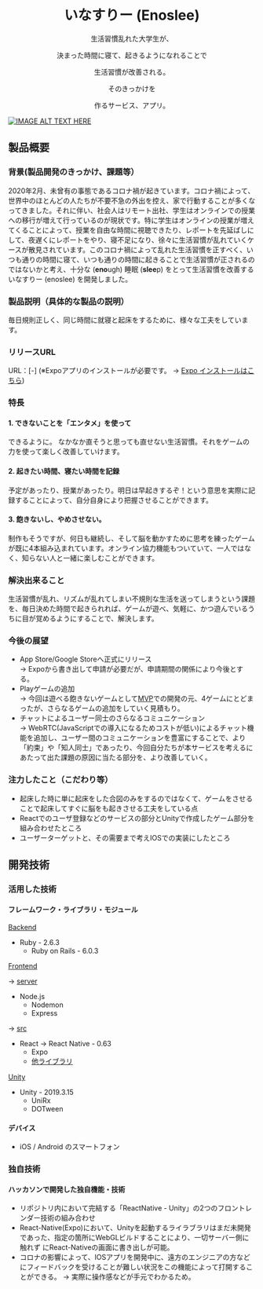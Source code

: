 # <div style="text-align: center;">いなすりー (Enoslee)</div>
<div style="text-align: center;">
生活習慣乱れた大学生が、<br>

決まった時間に寝て、起きるようになれることで<br>

生活習慣が改善される。<br>

そのきっかけを<br>

作るサービス、アプリ。<br>
</div>

[![IMAGE ALT TEXT HERE](https://jphacks.com/wp-content/uploads/2020/09/JPHACKS2020_ogp.jpg)](https://www.youtube.com/watch?v=G5rULR53uMk)

## 製品概要
### 背景(製品開発のきっかけ、課題等）
2020年2月、未曾有の事態であるコロナ禍が起きています。コロナ禍によって、世界中のほとんどの人たちが不要不急の外出を控え、家で行動することが多くなってきました。それに伴い、社会人はリモート出社、学生はオンラインでの授業への移行が増えて行っているのが現状です。特に学生はオンラインの授業が増えてくることによって、授業を自由な時間に視聴できたり、レポートを先延ばしにして、夜遅くにレポートをやり、寝不足になり、徐々に生活習慣が乱れていくケースが散見されています。このコロナ禍によって乱れた生活習慣を正すべく、いつも通りの時間に寝て、いつも通りの時間に起きることで生活習慣が正されるのではないかと考え、十分な (**eno**ugh) 睡眠 (**slee**p) をとって生活習慣を改善するいなすりー (enoslee) を開発しました。
### 製品説明（具体的な製品の説明）
毎日規則正しく、同じ時間に就寝と起床をするために、様々な工夫をしています。

### リリースURL
URL：[-]
(※Expoアプリのインストールが必要です。
-> [Expo インストールはこちら](https://expo.io/tools))

### 特長
#### 1. できないことを「エンタメ」を使って
できるように。
  なかなか直そうと思っても直せない生活習慣。それをゲームの力を使って楽しく改善していけます。

#### 2. 起きたい時間、寝たい時間を記録
  予定があったり、授業があったり。明日は早起きするぞ！という意思を実際に記録することによって、自分自身により把握させることができます。

#### 3. 飽きないし、やめさせない。
  制作もそうですが、何日も継続し、そして脳を動かすために思考を練ったゲームが既に4本組み込まれています。オンライン協力機能もついていて、一人ではなく、知らない人と一緒に楽しむことができます。


### 解決出来ること
生活習慣が乱れ、リズムが乱れてしまい不規則な生活を送ってしまうという課題を、毎日決めた時間で起きられれば、ゲームが遊べ、気軽に、かつ遊んでいるうちに目が覚めるようにすることで、解決します。

### 今後の展望
- App Store/Google Storeへ正式にリリース<br>
-> Expoから書き出して申請が必要だが、申請期間の関係により今後とする。
- Playゲームの追加<br>
-> 今回は遊べる飽きないゲームとして[MVP](https://ja.wikipedia.org/wiki/%E5%AE%9F%E7%94%A8%E6%9C%80%E5%B0%8F%E9%99%90%E3%81%AE%E8%A3%BD%E5%93%81)での開発の元、4ゲームにとどまったが、さらなるゲームの追加をしていく見積もり。
- チャットによるユーザー同士のさらなるコミュニケーション<br>
 -> WebRTC(JavaScriptでの導入になるためコストが低い)によるチャット機能を追加し、ユーザー間のコミュニケーションを豊富にすることで、より「約束」や「知人同士」であったり、今回自分たちが本サービスを考えるにあたって出た課題の原因に当たる部分を、より改善していく。


### 注力したこと（こだわり等）
* 起床した時に単に起床をした合図のみをするのではなくて、ゲームをさせることで起床してすぐに脳をも起きさせる工夫をしている点
* Reactでのユーザ登録などのサービスの部分とUnityで作成したゲーム部分を組み合わせたところ
* ユーザーターゲットと、その需要まで考えIOSでの実装にしたところ

## 開発技術
### 活用した技術

#### フレームワーク・ライブラリ・モジュール
[Backend](./backend)
* Ruby - 2.6.3
  * Ruby on Rails - 6.0.3

[Frontend](./frontend)

-> [server](./frontend/server)
  * Node.js
    * Nodemon
    * Express

-> [src](./frontend/src)
  * React -> React Native - 0.63
    * Expo
    * [他ライブラリ](./frontend/src/package.json)

[Unity](./unity/JPHacks2020)
* Unity - 2019.3.15
  * UniRx
  * DOTween


#### デバイス
* iOS / Android のスマートフォン

### 独自技術
#### ハッカソンで開発した独自機能・技術
* リポジトリ内において完結する「ReactNative - Unity」の2つのフロントレンダー技術の組み合わせ
* React-Native(Expo)において、Unityを起動するライラブラリはまだ未開発であった、指定の箇所にWebGLビルドすることにより、一切サーバー側に触れず
にReact-Nativeの画面に書き出しが可能。
* コロナの影響によって、IOSアプリを開発中に、遠方のエンジニアの方などにフィードバックを受けることが難しい状況をこの機能によって打開することができる。
→ 実際に操作感などが手元でわかるため。
